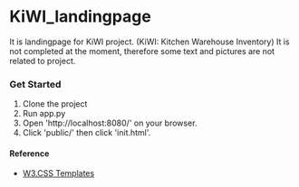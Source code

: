 # KiWI_landingpage
It is landingpage for KiWI project. (KiWI: Kitchen Warehouse Inventory) It is not completed at the moment, therefore some text and pictures are not related to project.
<br>
### Get Started
1. Clone the project
2. Run app.py
3. Open 'http://localhost:8080/' on your browser.
4. Click 'public/' then click 'init.html'.

#### Reference
* [W3.CSS Templates](https://www.w3schools.com/w3css/w3css_templates.asp)
